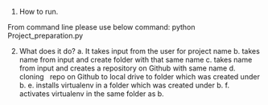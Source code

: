 1. How to run.

From command line please use below command:
python Project_preparation.py


2. What does it do?
a. It takes input from the user for project name
b. takes name from input and create folder with that same name
c. takes name from input and creates a repository on Github with same name
d. cloning   repo on Github to local drive to folder which was created under b.
e. installs virtualenv in a folder which was created under b.
f. activates virtualenv in the same folder as b.
